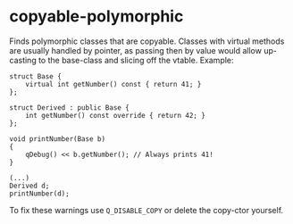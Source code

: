 # copyable-polymorphic

Finds polymorphic classes that are copyable.
Classes with virtual methods are usually handled by pointer, as passing
then by value would allow up-casting to the base-class and slicing off the vtable.
Example:

```
struct Base {
    virtual int getNumber() const { return 41; }
};

struct Derived : public Base {
    int getNumber() const override { return 42; }
};

void printNumber(Base b)
{
    qDebug() << b.getNumber(); // Always prints 41!
}

(...)
Derived d;
printNumber(d);

```

To fix these warnings use `Q_DISABLE_COPY` or delete the copy-ctor yourself.
